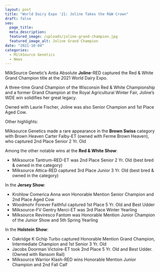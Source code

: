 ```yaml
---
layout: post
title: "World Dairy Expo '21: Joline Takes the R&W Crown"
draft: false
seo:
  page_title:
  meta_description:
  featured_image: /uploads/joline-grand-champion.jpg
  featured_image_alt: Joline Grand Champion
date: "2021-10-04"
categories: 
  - MilkSource Genetics
  - News
---
```


MilkSource Genetic’s Antia Absolute **Joline**\-RED captured the Red & White Grand Champion title at the 2021 World Dairy Expo.

A three-time Grand Champion of the Wisconsin Red & White Championship and a former Grand Champion at the Royal Agricultural Winter Fair, Joline’s WDE win solidifies her great legacy.

Owned with Laurie Fischer, Joline was also Senior Champion and 1st Place Aged Cow.

Other highlights:

Milksource Genetics made a rare appearance in the **Brown Swiss** category with Brown Heaven Carter Falby-ET (owned with Ferme Brown Heaven), who captured 2nd Place Senior 2 Yr. Old

Among the other notable wins at the **Red & White Show**:

- Milksource Tantrum-RED-ET was 2nd Place Senior 2 Yr. Old (best bred & owned in the category)
- Milksource Attica-RED captured 3rd Place Junior 3 Yr. Old (best bred & owned in the category)

In the **Jersey Show**:

- Krohlow Comerica Anna won Honorable Mention Senior Champion and 2nd Place Aged Cow
- Woodmohr Forever Faithful captured 1st Place 5 Yr. Old and Best Udder
- Milksource-FV Gentry Merci-ET was 3rd Place Winter Yearling
- Milksource Reviresco Fantom was Honorable Mention Junior Champion of the Junior Show and 5th Spring Yearling

In the **Holstein Show**: 

- Oakridge K Gchip Turbo captured Honorable Mention Grand Champion, Intermediate Champion and 1st Senior 3 Yr. Old
- Jacobs Doorman Victoire-ET took 2nd Place 5 Yr. Old and Best Udder. (Owned with Ransom Rail)
- Milksource Warrior Klash-RED wins Honorable Mention Junior Champion and 2nd Fall Calf

